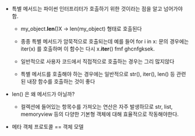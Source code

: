 - 특별 메서드는 파이썬 인터프리터가 호출하기 위한 것이라는 점을 알고 넘어가야 함.

    - my_object.__len__()X -> len(my_object) 형태로 호출된다

    - 종종 특별 메서드가 암묵적으로 호출되는데 예를 들어 for i in x: 문의 경우에는  iter(x) 를 호출하며 이 함수는 다시 x.__iter__() fmf ghcnfgksek.

    - 일반적으로 사용자 코드에서 직접적으로 호출하는 경우는 그리 많지않다

    - 특별 메서드를 호출해야 하는 경우에는 일반적으로 str(), iter(), len() 등 관련된 내장 함수를 호출하는 것이 좋다 

- len() 은 왜 메서드가 아닐까?
    - 컬렉션에 들어있는 항목수를 가져오는 연산은 자주 발생하므로 str, list, memoryview 등의 다양한 기본형 객체에 대해 효율적으로 작동해야한다.


- 메타 객체 프로토콜 == 객체 모델